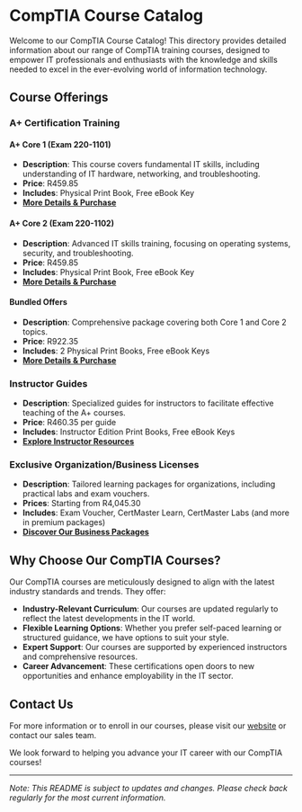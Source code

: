 # CompTIA Course Catalog

Welcome to our CompTIA Course Catalog! This directory provides detailed information about our range of CompTIA training courses, designed to empower IT professionals and enthusiasts with the knowledge and skills needed to excel in the ever-evolving world of information technology.

## Course Offerings

### A+ Certification Training

#### A+ Core 1 (Exam 220-1101)

- **Description**: This course covers fundamental IT skills, including understanding of IT hardware, networking, and troubleshooting.
- **Price**: R459.85
- **Includes**: Physical Print Book, Free eBook Key
- **[More Details & Purchase](https://za-store.comptia.org/training/c/11311)**

#### A+ Core 2 (Exam 220-1102)

- **Description**: Advanced IT skills training, focusing on operating systems, security, and troubleshooting.
- **Price**: R459.85
- **Includes**: Physical Print Book, Free eBook Key
- **[More Details & Purchase](https://za-store.comptia.org/training/c/11311)**

#### Bundled Offers

- **Description**: Comprehensive package covering both Core 1 and Core 2 topics.
- **Price**: R922.35
- **Includes**: 2 Physical Print Books, Free eBook Keys
- **[More Details & Purchase](https://za-store.comptia.org/training/c/11311)**

### Instructor Guides

- **Description**: Specialized guides for instructors to facilitate effective teaching of the A+ courses.
- **Price**: R460.35 per guide
- **Includes**: Instructor Edition Print Books, Free eBook Keys
- **[Explore Instructor Resources](https://za-store.comptia.org/training/c/11311)**

### Exclusive Organization/Business Licenses

- **Description**: Tailored learning packages for organizations, including practical labs and exam vouchers.
- **Prices**: Starting from R4,045.30
- **Includes**: Exam Voucher, CertMaster Learn, CertMaster Labs (and more in premium packages)
- **[Discover Our Business Packages](https://za-store.comptia.org/training/c/11311)**

## Why Choose Our CompTIA Courses?

Our CompTIA courses are meticulously designed to align with the latest industry standards and trends. They offer:

- **Industry-Relevant Curriculum**: Our courses are updated regularly to reflect the latest developments in the IT world.
- **Flexible Learning Options**: Whether you prefer self-paced learning or structured guidance, we have options to suit your style.
- **Expert Support**: Our courses are supported by experienced instructors and comprehensive resources.
- **Career Advancement**: These certifications open doors to new opportunities and enhance employability in the IT sector.

## Contact Us

For more information or to enroll in our courses, please visit our [website](https://za-store.comptia.org/training/c/11311) or contact our sales team.

We look forward to helping you advance your IT career with our CompTIA courses!

---

*Note: This README is subject to updates and changes. Please check back regularly for the most current information.*
